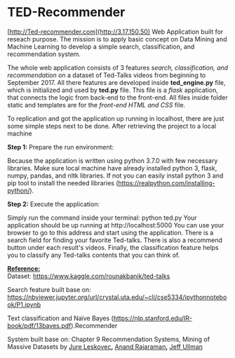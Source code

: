 # TED-Recommender
[http://Ted-recommender.com](http://3.17.150.50)
Web Application built for reseach purpose. 
The mission is to apply basic concept on Data Mining and Machine Learning to develop a simple search, classification, and recommendation system. 



The whole web application consists of 3 features *search, classification, and recommendation* on a dataset of Ted-Talks videos from beginning to September 2017. 
All there features are developed inside **ted_engine.py** file, which is initialized and used by **ted.py** file. This file is a *flask* application, that connects the logic from back-end to the front-end. All files inside folder static and templates are for the *front-end HTML and CSS*  file.

To replication and got the application up running in localhost, there are just some simple steps next to be done.
After retrieving the project to a local machine 

**Step 1:**  Prepare the run environment:

Because the application is written using python 3.7.0 with few necessary libraries. Make sure local machine have already installed python 3, flask, numpy, pandas, and nltk libraries. If not you can easily install python 3 and pip tool to install the needed libraries (https://realpython.com/installing-python/).

**Step 2:** Execute the application:

Simply run the command inside your terminal: python ted.py 
Your application should be up running at http://localhost:5000 
You can use your browser to go to this address and start using the application. There is a search field for finding your favorite Ted-talks. There is also a recommend button under each result's videos. Finally, the classification feature helps you to classify any Ted-talks contents that you can think of. 



<u>**Reference:**</u><br />
Dataset: https://www.kaggle.com/rounakbanik/ted-talks <br />

Search feature built base on: https://nbviewer.jupyter.org/url/crystal.uta.edu/~cli/cse5334/ipythonnotebook/P1.ipynb

Text classification and Naïve Bayes (<https://nlp.stanford.edu/IR-book/pdf/13bayes.pdf>).Recommender 

System built base on: Chapter 9 Recommendation Systems, Mining of Massive Datasets by [Jure Leskovec](http://cs.stanford.edu/~jure/)**,** [Anand Rajaraman](https://twitter.com/anand_raj)**,** [Jeff Ullman](http://infolab.stanford.edu/~ullman/)

